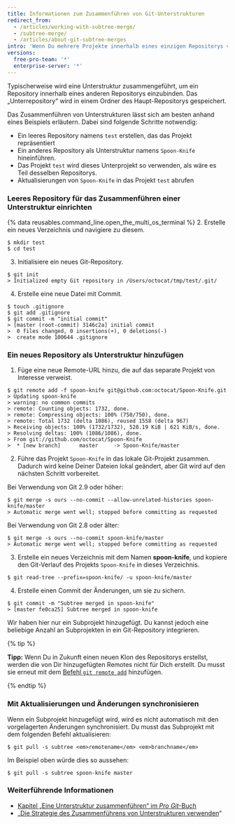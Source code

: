 ```yaml
---
title: Informationen zum Zusammenführen von Git-Unterstrukturen
redirect_from:
  - /articles/working-with-subtree-merge/
  - /subtree-merge/
  - /articles/about-git-subtree-merges
intro: 'Wenn Du mehrere Projekte innerhalb eines einzigen Repositorys verwalten musst, kannst Du *subtree merge* (Unterstruktur zusammenführen) benutzen, um alle Referenzen zu verwalten.'
versions:
  free-pro-team: '*'
  enterprise-server: '*'
---
```


Typischerweise wird eine Unterstruktur zusammengeführt, um ein Repository innerhalb eines anderen Repositorys einzubinden. Das „Unterrepository“ wird in einem Ordner des Haupt-Repositorys gespeichert.

Das Zusammenführen von Unterstrukturen lässt sich am besten anhand eines Beispiels erläutern. Dabei sind folgende Schritte notwendig:

- Ein leeres Repository namens `test` erstellen, das das Projekt repräsentiert
- Ein anderes Repository als Unterstruktur namens `Spoon-Knife` hineinführen.
- Das Projekt `test` wird dieses Unterprojekt so verwenden, als wäre es Teil desselben Repositorys.
- Aktualisierungen von `Spoon-Knife` in das Projekt `test` abrufen

### Leeres Repository für das Zusammenführen einer Unterstruktur einrichten

{% data reusables.command_line.open_the_multi_os_terminal %}
2. Erstelle ein neues Verzeichnis und navigiere zu diesem.
  ```shell
  $ mkdir test
  $ cd test
  ```
3. Initialisiere ein neues Git-Repository.
  ```shell
  $ git init
  > Initialized empty Git repository in /Users/octocat/tmp/test/.git/
  ```
4. Erstelle eine neue Datei mit Commit.
  ```shell
  $ touch .gitignore
  $ git add .gitignore
  $ git commit -m "initial commit"
  > [master (root-commit) 3146c2a] initial commit
  >  0 files changed, 0 insertions(+), 0 deletions(-)
  >  create mode 100644 .gitignore
  ```

### Ein neues Repository als Unterstruktur hinzufügen

1. Füge eine neue Remote-URL hinzu, die auf das separate Projekt von Interesse verweist.
  ```shell
  $ git remote add -f spoon-knife git@github.com:octocat/Spoon-Knife.git
  > Updating spoon-knife
  > warning: no common commits
  > remote: Counting objects: 1732, done.
  > remote: Compressing objects: 100% (750/750), done.
  > remote: Total 1732 (delta 1086), reused 1558 (delta 967)
  > Receiving objects: 100% (1732/1732), 528.19 KiB | 621 KiB/s, done.
  > Resolving deltas: 100% (1086/1086), done.
  > From git://github.com/octocat/Spoon-Knife
  >  * [new branch]      master     -> Spoon-Knife/master
  ```
2. Führe das Projekt `Spoon-Knife` in das lokale Git-Projekt zusammen. Dadurch wird keine Deiner Dateien lokal geändert, aber Git wird auf den nächsten Schritt vorbereitet.

  Bei Verwendung von Git 2.9 oder höher:
  ```shell
  $ git merge -s ours --no-commit --allow-unrelated-histories spoon-knife/master
  > Automatic merge went well; stopped before committing as requested
  ```

  Bei Verwendung von Git 2.8 oder älter:
  ```shell
  $ git merge -s ours --no-commit spoon-knife/master
  > Automatic merge went well; stopped before committing as requested
  ```
3. Erstelle ein neues Verzeichnis mit dem Namen **spoon-knife**, und kopiere den Git-Verlauf des Projekts `Spoon-Knife` in dieses Verzeichnis.
  ```shell
  $ git read-tree --prefix=spoon-knife/ -u spoon-knife/master
  ```
4. Erstelle einen Commit der Änderungen, um sie zu sichern.
  ```shell
  $ git commit -m "Subtree merged in spoon-knife"
  > [master fe0ca25] Subtree merged in spoon-knife
  ```

Wir haben hier nur ein Subprojekt hinzugefügt. Du kannst jedoch eine beliebige Anzahl an Subprojekten in ein Git-Repository integrieren.

{% tip %}

**Tipp:** Wenn Du in Zukunft einen neuen Klon des Repositorys erstellst, werden die von Dir hinzugefügten Remotes nicht für Dich erstellt. Du musst sie erneut mit dem [Befehl `git remote add`](/articles/adding-a-remote) hinzufügen.

{% endtip %}

### Mit Aktualisierungen und Änderungen synchronisieren

Wenn ein Subprojekt hinzugefügt wird, wird es nicht automatisch mit den vorgelagerten Änderungen synchronisiert. Du musst das Subprojekt mit dem folgenden Befehl aktualisieren:

```shell
$ git pull -s subtree <em>remotename</em> <em>branchname</em>
```

Im Beispiel oben würde dies so aussehen:

```shell
$ git pull -s subtree spoon-knife master
```

### Weiterführende Informationen

- [Kapitel „Eine Unterstruktur zusammenführen“ im _Pro Git_-Buch](https://git-scm.com/book/en/Git-Tools-Subtree-Merging)
- „[Die Strategie des Zusammenführens von Unterstrukturen verwenden](https://www.kernel.org/pub/software/scm/git/docs/howto/using-merge-subtree.html)“
